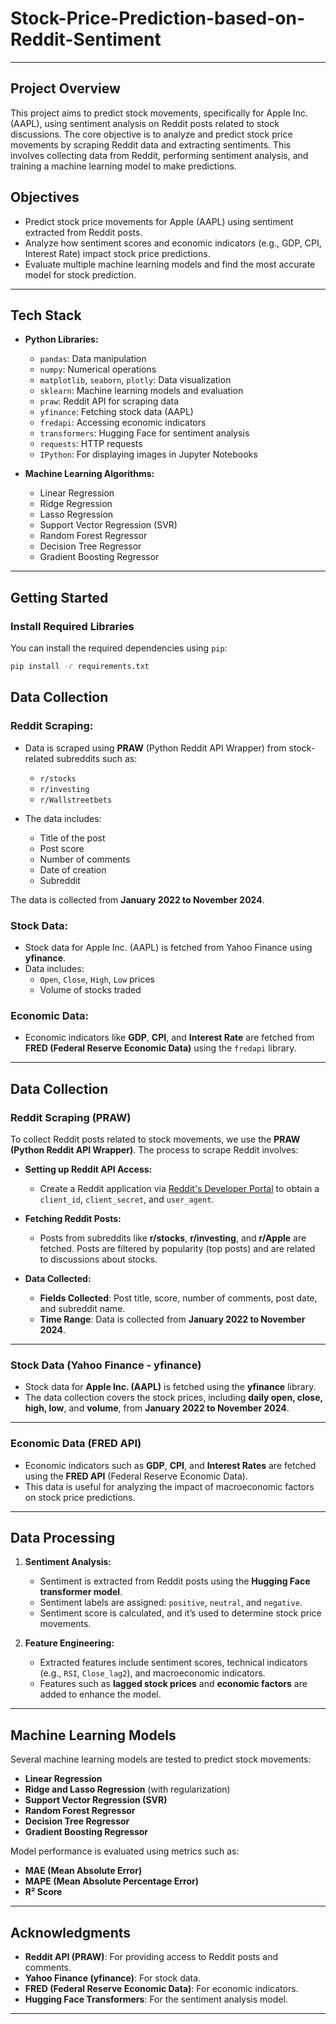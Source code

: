 # Stock-Price-Prediction-based-on-Reddit-Sentiment
---

## **Project Overview**

This project aims to predict stock movements, specifically for Apple Inc. (AAPL), using sentiment analysis on Reddit posts related to stock discussions. The core objective is to analyze and predict stock price movements by scraping Reddit data and extracting sentiments. This involves collecting data from Reddit, performing sentiment analysis, and training a machine learning model to make predictions.

## **Objectives**
- Predict stock price movements for Apple (AAPL) using sentiment extracted from Reddit posts.
- Analyze how sentiment scores and economic indicators (e.g., GDP, CPI, Interest Rate) impact stock price predictions.
- Evaluate multiple machine learning models and find the most accurate model for stock prediction.

---

## **Tech Stack**

- **Python Libraries:**
  - `pandas`: Data manipulation
  - `numpy`: Numerical operations
  - `matplotlib`, `seaborn`, `plotly`: Data visualization
  - `sklearn`: Machine learning models and evaluation
  - `praw`: Reddit API for scraping data
  - `yfinance`: Fetching stock data (AAPL)
  - `fredapi`: Accessing economic indicators
  - `transformers`: Hugging Face for sentiment analysis
  - `requests`: HTTP requests
  - `IPython`: For displaying images in Jupyter Notebooks

- **Machine Learning Algorithms:**
  - Linear Regression
  - Ridge Regression
  - Lasso Regression
  - Support Vector Regression (SVR)
  - Random Forest Regressor
  - Decision Tree Regressor
  - Gradient Boosting Regressor

---

## **Getting Started**

### **Install Required Libraries**

You can install the required dependencies using `pip`:
```bash
pip install -r requirements.txt
```

## **Data Collection**

### **Reddit Scraping:**
- Data is scraped using **PRAW** (Python Reddit API Wrapper) from stock-related subreddits such as:
  - `r/stocks`
  - `r/investing`
  - `r/Wallstreetbets`

- The data includes:
  - Title of the post
  - Post score
  - Number of comments
  - Date of creation
  - Subreddit

The data is collected from **January 2022 to November 2024**.

### **Stock Data:**
- Stock data for Apple Inc. (AAPL) is fetched from Yahoo Finance using **yfinance**.
- Data includes:
  - `Open`, `Close`, `High`, `Low` prices
  - Volume of stocks traded

### **Economic Data:**
- Economic indicators like **GDP**, **CPI**, and **Interest Rate** are fetched from **FRED (Federal Reserve Economic Data)** using the `fredapi` library.

---

## **Data Collection**

### **Reddit Scraping (PRAW)**

To collect Reddit posts related to stock movements, we use the **PRAW (Python Reddit API Wrapper)**. The process to scrape Reddit involves:

- **Setting up Reddit API Access:**
  - Create a Reddit application via [Reddit's Developer Portal](https://www.reddit.com/prefs/apps) to obtain a `client_id`, `client_secret`, and `user_agent`.
  
- **Fetching Reddit Posts:**
  - Posts from subreddits like **r/stocks**, **r/investing**, and **r/Apple** are fetched. Posts are filtered by popularity (top posts) and are related to discussions about stocks.
  
- **Data Collected:**
  - **Fields Collected**: Post title, score, number of comments, post date, and subreddit name.
  - **Time Range**: Data is collected from **January 2022 to November 2024**.

---

### **Stock Data (Yahoo Finance - yfinance)**

- Stock data for **Apple Inc. (AAPL)** is fetched using the **yfinance** library.
- The data collection covers the stock prices, including **daily open, close, high, low**, and **volume**, from **January 2022 to November 2024**.

---

### **Economic Data (FRED API)**

- Economic indicators such as **GDP**, **CPI**, and **Interest Rates** are fetched using the **FRED API** (Federal Reserve Economic Data).
- This data is useful for analyzing the impact of macroeconomic factors on stock price predictions.

---

## **Data Processing**

1. **Sentiment Analysis:**
   - Sentiment is extracted from Reddit posts using the **Hugging Face transformer model**.
   - Sentiment labels are assigned: `positive`, `neutral`, and `negative`.
   - Sentiment score is calculated, and it’s used to determine stock price movements.

2. **Feature Engineering:**
   - Extracted features include sentiment scores, technical indicators (e.g., `RSI`, `Close_lag2`), and macroeconomic indicators.
   - Features such as **lagged stock prices** and **economic factors** are added to enhance the model.

---

## **Machine Learning Models**

Several machine learning models are tested to predict stock movements:
- **Linear Regression**
- **Ridge and Lasso Regression** (with regularization)
- **Support Vector Regression (SVR)**
- **Random Forest Regressor**
- **Decision Tree Regressor**
- **Gradient Boosting Regressor**

Model performance is evaluated using metrics such as:
- **MAE (Mean Absolute Error)**
- **MAPE (Mean Absolute Percentage Error)**
- **R² Score**

---



## **Acknowledgments**

- **Reddit API (PRAW)**: For providing access to Reddit posts and comments.
- **Yahoo Finance (yfinance)**: For stock data.
- **FRED (Federal Reserve Economic Data)**: For economic indicators.
- **Hugging Face Transformers**: For the sentiment analysis model.

---
